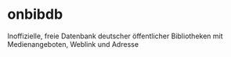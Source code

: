 # onbibdb
Inoffizielle, freie Datenbank deutscher öffentlicher Bibliotheken mit Medienangeboten, Weblink und Adresse
